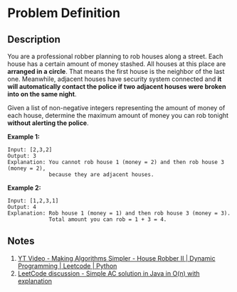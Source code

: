 # Problem Definition

## Description

You are a professional robber planning to rob houses along a street. Each house has a certain amount of money stashed. All houses at this place are **arranged in a circle**. That means the first house is the neighbor of the last one. Meanwhile, adjacent houses have security system connected and **it will automatically contact the police if two adjacent houses were broken into on the same night**.

Given a list of non-negative integers representing the amount of money of each house, determine the maximum amount of money you can rob tonight **without alerting the police**.

**Example 1:**

```text
Input: [2,3,2]
Output: 3
Explanation: You cannot rob house 1 (money = 2) and then rob house 3 (money = 2),
             because they are adjacent houses.
```

**Example 2:**

```text
Input: [1,2,3,1]
Output: 4
Explanation: Rob house 1 (money = 1) and then rob house 3 (money = 3).
             Total amount you can rob = 1 + 3 = 4.
```

## Notes

1. [YT Video - Making Algorithms Simpler - House Robber II | Dynamic Programming | Leetcode | Python](https://www.youtube.com/watch?v=ZQzF60ohOos)
1. [LeetCode discussion - Simple AC solution in Java in O(n) with explanation](https://leetcode.com/explore/interview/card/google/64/dynamic-programming-4/466/discuss/59934/Simple-AC-solution-in-Java-in-O(n)-with-explanation)